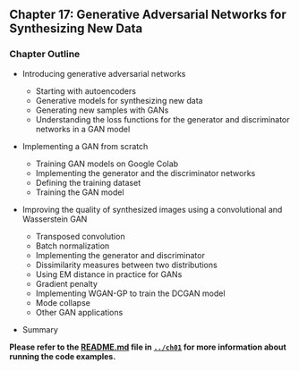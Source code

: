 
##  Chapter 17: Generative Adversarial Networks for Synthesizing New Data


### Chapter Outline

- Introducing generative adversarial networks
  - Starting with autoencoders
  - Generative models for synthesizing new data
  - Generating new samples with GANs
  - Understanding the loss functions for the generator and discriminator networks in a GAN model
  
- Implementing a GAN from scratch
  - Training GAN models on Google Colab
  - Implementing the generator and the discriminator networks
  - Defining the training dataset
  - Training the GAN model
  
- Improving the quality of synthesized images using a convolutional and Wasserstein GAN
  - Transposed convolution
  - Batch normalization
  - Implementing the generator and discriminator
  - Dissimilarity measures between two distributions
  - Using EM distance in practice for GANs
  - Gradient penalty
  - Implementing WGAN-GP to train the DCGAN model
  - Mode collapse
  - Other GAN applications
  
- Summary

  

**Please refer to the [README.md](Theory/ML%20with%20PyTorch%20and%20Sklearn/ch01/README.md) file in [`../ch01`](../ch01) for more information about running the code examples.**

